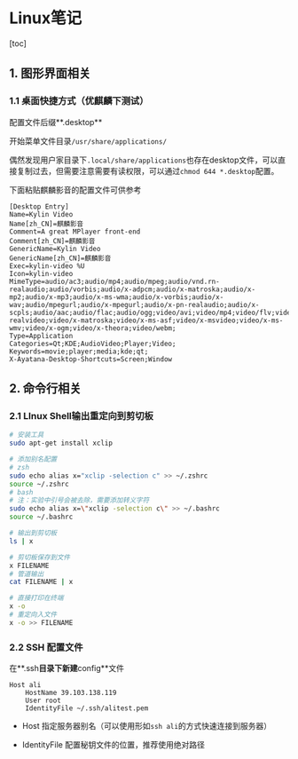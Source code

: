 # Linux笔记

[toc]



## 1. 图形界面相关

### 1.1 桌面快捷方式（优麒麟下测试）

配置文件后缀**.desktop**

开始菜单文件目录`/usr/share/applications/`

偶然发现用户家目录下`.local/share/applications`也存在desktop文件，可以直接复制过去，但需要注意需要有读权限，可以通过`chmod 644 *.desktop`配置。

下面粘贴麒麟影音的配置文件可供参考

```desktop
[Desktop Entry]
Name=Kylin Video
Name[zh_CN]=麒麟影音
Comment=A great MPlayer front-end
Comment[zh_CN]=麒麟影音
GenericName=Kylin Video
GenericName[zh_CN]=麒麟影音
Exec=kylin-video %U
Icon=kylin-video
MimeType=audio/ac3;audio/mp4;audio/mpeg;audio/vnd.rn-realaudio;audio/vorbis;audio/x-adpcm;audio/x-matroska;audio/x-mp2;audio/x-mp3;audio/x-ms-wma;audio/x-vorbis;audio/x-wav;audio/mpegurl;audio/x-mpegurl;audio/x-pn-realaudio;audio/x-scpls;audio/aac;audio/flac;audio/ogg;video/avi;video/mp4;video/flv;video/mpeg;video/quicktime;video/vnd.rn-realvideo;video/x-matroska;video/x-ms-asf;video/x-msvideo;video/x-ms-wmv;video/x-ogm;video/x-theora;video/webm;
Type=Application
Categories=Qt;KDE;AudioVideo;Player;Video;
Keywords=movie;player;media;kde;qt;
X-Ayatana-Desktop-Shortcuts=Screen;Window

```



## 2. 命令行相关

### 2.1 LInux Shell输出重定向到剪切板

```bash
# 安装工具
sudo apt-get install xclip

# 添加别名配置
# zsh
sudo echo alias x="xclip -selection c" >> ~/.zshrc
source ~/.zshrc
# bash
# 注：实验中引号会被去除，需要添加转义字符
sudo echo alias x=\"xclip -selection c\" >> ~/.bashrc
source ~/.bashrc

# 输出到剪切板
ls | x

# 剪切板保存到文件
x FILENAME
# 管道输出
cat FILENAME | x

# 直接打印在终端
x -o
# 重定向入文件
x -o >> FILENAME
```



### 2.2 SSH 配置文件

在**.ssh**目录下新建**config**文件

```
Host ali
	HostName 39.103.138.119
	User root
	IdentityFile ~/.ssh/alitest.pem
```

* Host 指定服务器别名（可以使用形如`ssh ali`的方式快速连接到服务器）

* IdentityFile 配置秘钥文件的位置，推荐使用绝对路径